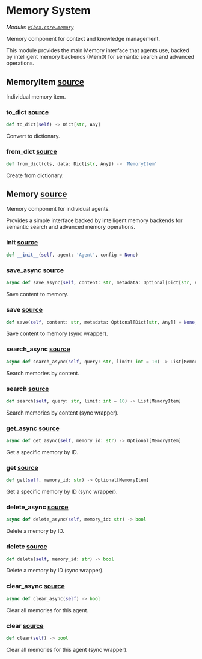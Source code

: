 # Memory System

*Module: [`vibex.core.memory`](https://github.com/dustland/vibex/blob/main/src/vibex/core/memory.py)*

Memory component for context and knowledge management.

This module provides the main Memory interface that agents use, backed by
intelligent memory backends (Mem0) for semantic search and advanced operations.

## MemoryItem <a href="https://github.com/dustland/vibex/blob/main/src/vibex/core/memory.py#L24" class="source-link" title="View source code">source</a>

Individual memory item.

### to_dict <a href="https://github.com/dustland/vibex/blob/main/src/vibex/core/memory.py#L34" class="source-link" title="View source code">source</a>

```python
def to_dict(self) -> Dict[str, Any]
```

Convert to dictionary.

### from_dict <a href="https://github.com/dustland/vibex/blob/main/src/vibex/core/memory.py#L47" class="source-link" title="View source code">source</a>

```python
def from_dict(cls, data: Dict[str, Any]) -> 'MemoryItem'
```

Create from dictionary.

## Memory <a href="https://github.com/dustland/vibex/blob/main/src/vibex/core/memory.py#L60" class="source-link" title="View source code">source</a>

Memory component for individual agents.

Provides a simple interface backed by intelligent memory backends
for semantic search and advanced memory operations.

### __init__ <a href="https://github.com/dustland/vibex/blob/main/src/vibex/core/memory.py#L68" class="source-link" title="View source code">source</a>

```python
def __init__(self, agent: 'Agent', config = None)
```
### save_async <a href="https://github.com/dustland/vibex/blob/main/src/vibex/core/memory.py#L81" class="source-link" title="View source code">source</a>

```python
async def save_async(self, content: str, metadata: Optional[Dict[str, Any]] = None, importance: float = 1.0) -> str
```

Save content to memory.

### save <a href="https://github.com/dustland/vibex/blob/main/src/vibex/core/memory.py#L94" class="source-link" title="View source code">source</a>

```python
def save(self, content: str, metadata: Optional[Dict[str, Any]] = None, importance: float = 1.0) -> str
```

Save content to memory (sync wrapper).

### search_async <a href="https://github.com/dustland/vibex/blob/main/src/vibex/core/memory.py#L109" class="source-link" title="View source code">source</a>

```python
async def search_async(self, query: str, limit: int = 10) -> List[MemoryItem]
```

Search memories by content.

### search <a href="https://github.com/dustland/vibex/blob/main/src/vibex/core/memory.py#L135" class="source-link" title="View source code">source</a>

```python
def search(self, query: str, limit: int = 10) -> List[MemoryItem]
```

Search memories by content (sync wrapper).

### get_async <a href="https://github.com/dustland/vibex/blob/main/src/vibex/core/memory.py#L148" class="source-link" title="View source code">source</a>

```python
async def get_async(self, memory_id: str) -> Optional[MemoryItem]
```

Get a specific memory by ID.

### get <a href="https://github.com/dustland/vibex/blob/main/src/vibex/core/memory.py#L165" class="source-link" title="View source code">source</a>

```python
def get(self, memory_id: str) -> Optional[MemoryItem]
```

Get a specific memory by ID (sync wrapper).

### delete_async <a href="https://github.com/dustland/vibex/blob/main/src/vibex/core/memory.py#L178" class="source-link" title="View source code">source</a>

```python
async def delete_async(self, memory_id: str) -> bool
```

Delete a memory by ID.

### delete <a href="https://github.com/dustland/vibex/blob/main/src/vibex/core/memory.py#L186" class="source-link" title="View source code">source</a>

```python
def delete(self, memory_id: str) -> bool
```

Delete a memory by ID (sync wrapper).

### clear_async <a href="https://github.com/dustland/vibex/blob/main/src/vibex/core/memory.py#L199" class="source-link" title="View source code">source</a>

```python
async def clear_async(self) -> bool
```

Clear all memories for this agent.

### clear <a href="https://github.com/dustland/vibex/blob/main/src/vibex/core/memory.py#L207" class="source-link" title="View source code">source</a>

```python
def clear(self) -> bool
```

Clear all memories for this agent (sync wrapper).
